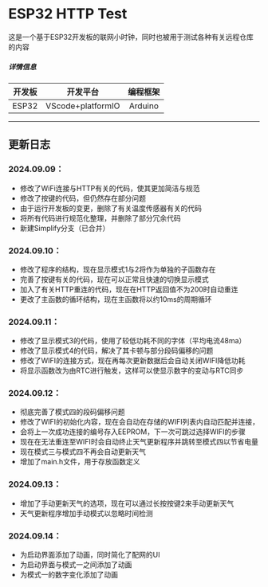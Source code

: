 # ESP32 HTTP Test


这是一个基于ESP32开发板的联网小时钟，同时也被用于测试各种有关远程仓库的内容
##### 详情信息  
|开发板|开发平台|编程框架|  
|:--:|:--:|:--:|  
|ESP32|VScode+platformIO|Arduino|

---
## 更新日志
### 2024.09.09：  
- 修改了WiFi连接与HTTP有关的代码，使其更加简洁与规范
- 修改了按键的代码，但仍然存在部分问题
- 由于运行开发板的变更，删除了有关温度传感器有关的代码
- 将所有代码进行规范化整理，并删除了部分冗余代码
- 新建Simplify分支（已合并）

### 2024.09.10：
- 修改了程序的结构，现在显示模式1与2将作为单独的子函数存在
- 完善了按键有关的代码，现在可以正常且快速的切换显示模式
- 加入了有关HTTP重连的代码，现在在HTTP返回值不为200时自动重连
- 更改了主函数的循环结构，现在主函数将以约10ms的周期循环

### 2024.09.11：
- 修改了显示模式3的代码，使用了较低功耗不同的字体（平均电流48ma）
- 修改了显示模式4的代码，解决了其卡顿与部分段码偏移的问题
- 修改了WIFI的连接方式，现在再每次更新数据后会自动关闭WIFI降低功耗
- 将显示函数改为由RTC进行触发，这样可以使显示数字的变动与RTC同步

### 2024.09.12：
- 彻底完善了模式四的段码偏移问题
- 修改了WIFI的初始化内容，现在会自动在存储的WIFI列表内自动匹配并连接，
- 会将上一次成功连接的编号存入EEPROM，下一次可跳过选择WIFI的步骤
- 现在在无法重连至WIFI时会自动终止天气更新程序并跳转至模式四以节省电量
- 现在模式三与模式四不再会自动更新天气
- 增加了main.h文件，用于存放函数定义

### 2024.09.13：
- 增加了手动更新天气的选项，现在可以通过长按按键2来手动更新天气
- 天气更新程序增加手动模式以忽略时间检测

### 2024.09.14：
- 为启动界面添加了动画，同时简化了配网的UI
- 为启动界面与模式一之间添加了动画
- 为模式一的数字变化添加了动画